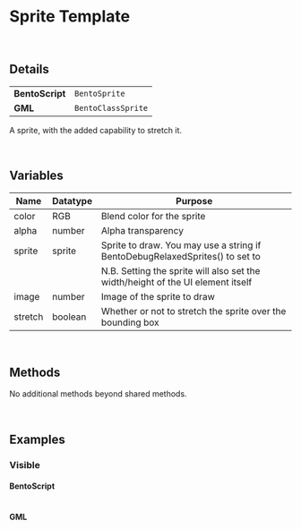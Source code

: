 # Sprite Template

&nbsp;

## Details

<table>
    <tr>
		<td><b>BentoScript</b></td>
		<td><code>BentoSprite</code></td>
    </tr>
    <tr>
		<td><b>GML</b></td>
		<td><code>BentoClassSprite</code></td>
    </tr>
</table>

A sprite, with the added capability to stretch it.

&nbsp;

## Variables

| Name    | Datatype | Purpose                                                                             |
|---------|----------|-------------------------------------------------------------------------------------|
| color   | RGB      | Blend color for the sprite                                                          |
| alpha   | number   | Alpha transparency                                                                  |
| sprite  | sprite   | Sprite to draw. You may use a string if BentoDebugRelaxedSprites() to set to <true> |
|         |          | N.B. Setting the sprite will also set the width/height of the UI element itself     |
| image   | number   | Image of the sprite to draw                                                         |
| stretch | boolean  | Whether or not to stretch the sprite over the bounding box                          |

&nbsp;

## Methods

No additional methods beyond shared methods.

&nbsp;

## Examples

### Visible

<!-- tabs:start -->

#### **BentoScript**

```

```

#### **GML**

```

```

<!-- tabs:end -->